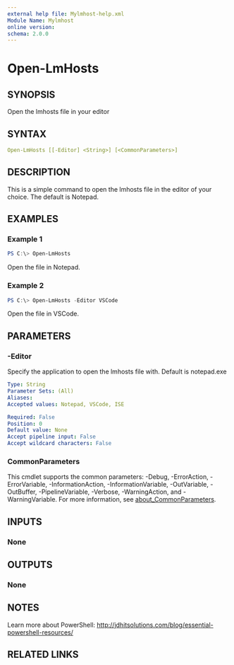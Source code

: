 ```yaml
---
external help file: Mylmhost-help.xml
Module Name: Mylmhost
online version:
schema: 2.0.0
---
```


# Open-LmHosts

## SYNOPSIS

Open the lmhosts file in your editor

## SYNTAX

```yaml
Open-LmHosts [[-Editor] <String>] [<CommonParameters>]
```

## DESCRIPTION

This is a simple command to open the lmhosts file in the editor of your choice. The default is Notepad.

## EXAMPLES

### Example 1

```powershell
PS C:\> Open-LmHosts
```

Open the file in Notepad.

### Example 2

```powershell
PS C:\> Open-LmHosts -Editor VSCode
```

Open the file in VSCode.

## PARAMETERS

### -Editor

Specify the application to open the lmhosts file with.
Default is notepad.exe

```yaml
Type: String
Parameter Sets: (All)
Aliases:
Accepted values: Notepad, VSCode, ISE

Required: False
Position: 0
Default value: None
Accept pipeline input: False
Accept wildcard characters: False
```

### CommonParameters

This cmdlet supports the common parameters: -Debug, -ErrorAction, -ErrorVariable, -InformationAction, -InformationVariable, -OutVariable, -OutBuffer, -PipelineVariable, -Verbose, -WarningAction, and -WarningVariable. For more information, see [about_CommonParameters](http://go.microsoft.com/fwlink/?LinkID=113216).

## INPUTS

### None

## OUTPUTS

### None

## NOTES

Learn more about PowerShell:
http://jdhitsolutions.com/blog/essential-powershell-resources/

## RELATED LINKS
